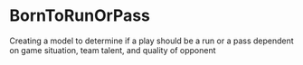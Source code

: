 # BornToRunOrPass
Creating a model to determine if a play should be a run or a pass dependent on game situation, team talent, and quality of opponent

